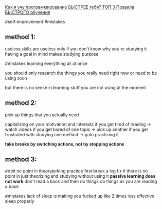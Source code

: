 [Как я учу программирование БЫСТРЕЕ тебя? ТОП 3 Правила БЫСТРОГО обучения](https://www.youtube.com/@zproger)

#self-improvement 
#mistakes 

## method 1:
useless skills are useless only if you don't know why you're studying it
having a goal in mind makes studying purpose

#mistakes 
learning everything all at once

you should only research the things you really need right now
or need to be using soon

but there is no sense in learning stuff you are not using at the moment

## method 2:
pick up things that you actually need

capitalizing on your motivation and interests
if you get tired of reading -> watch videos
if you get bored of one topic -> pick up another
if you get frustrated with studying one method -> goto practicing it

**take breaks by switching actions, not by stopping actions**

## method 3:
#doit 
no point in theoryjerking
practice first
break a leg
fix it
there is no point in just theorizing and studying without using it
**passive learning does not work**
don't read a book and then do things
do things as you are reading a book


#mistakes 
lack of sleep is making you fucked up
like 2 times less effective
sleep properly